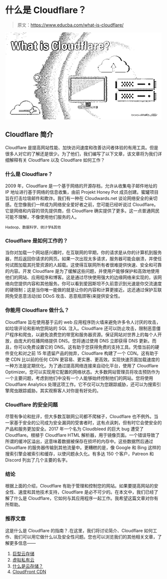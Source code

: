 # 什么是 Cloudflare？

> 原文：<https://www.educba.com/what-is-cloudflare/>

![What is Cloudflare?](img/d024448c60d63a2c87a2d7ac8236f9ec.png)



## Cloudflare 简介

Cloudflare 是提高网站性能、加快访问速度和改善访问者体验的有用工具。但是很多人对它的了解还是很少。为了他们，我们编写了以下文章，该文章将为我们详细解释有关 Cloudflare 以及 Cloudflare 如何工作？

### 什么是 Cloudflare？

2009 年，Cloudflare 是一个基于网络的开源存档，允许从收集电子邮件地址的 IP 地址进行基于网络的信息收集，由前 Projekt Honey Pot 成员创建。蜜罐项目旨在打击垃圾邮件和欺诈。我们有一种在 Cloudwards.net 谈论网络安全的亲切感。在您像我们一样成为网络安全爱好者之前，您可能已经听说过 Cloudflare。它是网络和内容的领先提供商，但 Cloudflare 确实提供了更多。这一点普通网民可能不理解，不像使用他们服务的人。

<small>Hadoop、数据科学、统计学&其他</small>

### Cloudflare 是如何工作的？

当你对加载一个网站感兴趣时，在互联网的早期，你的请求是从你的计算机到服务器，然后返回你请求的网页。如果一次出现太多请求，服务器可能会崩溃，并使任何试图加载其托管资源的人超载。这使得互联网所有者很难提供快速、安全和可靠的内容。开发 Cloudflare 是为了缓解这些问题，并使用户能够保护和高效地使用他们的网站、应用程序和博客。这是通过尽快使用强大的边缘网络来实现的，该网络向您提供内容和其他服务。你可以看到爱因斯坦不久前意识到光速是你交流速度的硬限制；这是当你唯一能做的就是让你的内容和计算更接近。这还通过保护互联网免受恶意活动(如 DDoS 攻击、恶意瓶颈等)来提供安全性。

### 你能用 Cloudflare 做什么？

Cloudflare 旨在使用基于云的 web 应用程序防火墙来避免许多令人讨厌的攻击，如垃圾评论和影响您网站的 SQL 注入。Cloudflare 还可以防止攻击，限制恶意僵尸程序和爬虫，以避免浪费您的带宽和服务器资源。保证网站对世界上的每个人开放，由庞大的任播网络提供 DNS。您将通过使用 DNS 立即获得 DNS 更新。而且，你可以免费设置它的 DNS。这有助于您获得免费的支持工具。凭借当前的硬件变化和对之前 15 年遗留产品的抛弃，Cloudflare 构建了一个 CDN。这有助于使 CDN 比以前的任何 CDN 更容易、更实惠、更高效。实现快速页面加载速度的一种方法是定期优化。为了通过提高网络连接来自动化平台，使用了 Cloudflare Optimizer。您可以实现用它配置的网络状态。大多数网站管理员将攻击预防作为一个主要问题，考虑到他们中没有一个人能够始终控制他们的网站。您将使用 Cloudflare Analytics 处理这项工作。它不仅可以为您跟踪威胁，还可以为搜索引擎爬虫跟踪威胁。其实观察客人对你是有好处的。

### Cloudflare 的安全问题

尽管有争论和批评，但大多数互联网公司都不爬梯子，Cloudflare 也不例外。当一家基于安全的公司成为安全漏洞的受害者时，这有点讽刺，但有时它会使安全的产品和服务更加安全。2017 年一个名为 Cloudbleed 的巨大 bug 遭受了 Cloudflare。根植于 Cloudflare HTML 解析器，用于镜像页面。一个错误导致了所谓的缓冲区溢出，这意味着数据被保存在损坏的内存中。这些数据然后通过 Cloudflare 的服务器传输到其他流量中。更糟糕的是，像 Google 和 Bing 这样的搜索引擎会被索引和缓存，以使问题永久化。有多达 150 个客户，Patreon 和 Discord 列出了几个主要的名字。

### 结论

根据上面的介绍，Cloudflare 有助于管理和控制您的网站。如果要提高网站的安全性、速度和其他技术支持，Cloudflare 是必不可少的。在本文中，我们已经了解了什么是 Cloudflare，它如何与其应用程序一起工作。我希望这篇文章对你有所帮助。

### 推荐文章

这是什么是 Cloudflare 的指南？.在这里，我们将讨论简介、Cloudflare 如何工作、我们可以用它做什么以及安全性问题。您也可以浏览我们的其他相关文章，了解更多信息——

1.  [巨型云存储](https://www.educba.com/mega-cloud-storage/)
2.  [虚拟私有云](https://www.educba.com/virtual-private-cloud/)
3.  [什么是云存储？](https://www.educba.com/what-is-cloud-storage/)
4.  [CloudFront CDN](https://www.educba.com/cloudfront-cdn/)





